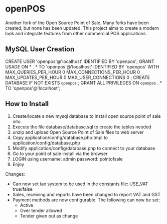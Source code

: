 openPOS
=======
Another fork of the Open Source Point of Sale. Many forks have been created, but none has been updated. 
This project aims to create a modern look and integrate features from other commercial POS applications.


MySQL User Creation
-------------------------
CREATE USER 'openpos'@'localhost' IDENTIFIED BY  'openpos';
GRANT USAGE ON * . * TO  'openpos'@'localhost' IDENTIFIED BY  'openpos' WITH MAX_QUERIES_PER_HOUR 0 MAX_CONNECTIONS_PER_HOUR 0 MAX_UPDATES_PER_HOUR 0 MAX_USER_CONNECTIONS 0 ;
CREATE DATABASE IF NOT EXISTS  `openpos` ;
GRANT ALL PRIVILEGES ON  `openpos` . * TO  'openpos'@'localhost';


How to Install
-------------------------
1. Create/locate a new mysql database to install open source point of sale into
2. Execute the file database/database.sql to create the tables needed
3. unzip and upload Open Source Point of Sale files to web server
4. Copy application/config/database.php.tmpl to application/config/database.php
5. Modify application/config/database.php to connect to your database
6. Go to your point of sale install via the browser
7. LOGIN using
username: admin 
password: pointofsale
8. Enjoy

Changes:

- Can now set tax system to be used in the constants file:  USE_VAT true/false
- Sales, receiving and reports have been changed to report VAT and GST
- Payment methods are now configurable. The following can now be set:
    * Active
    * Over tender allowed
    * Tender given out as change

